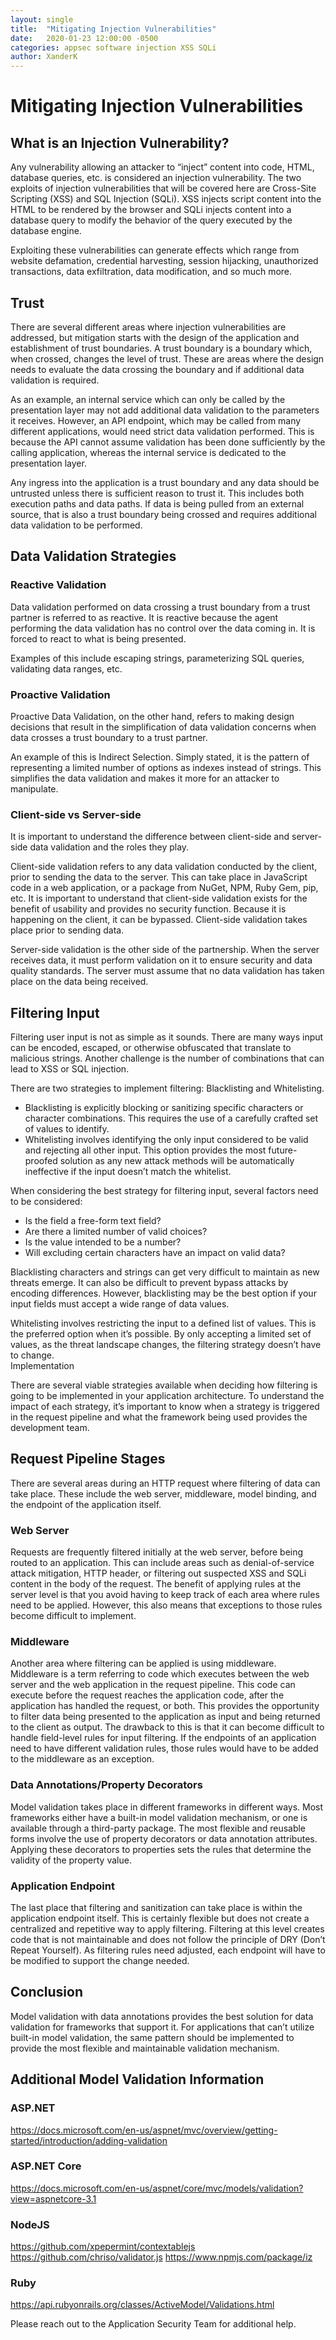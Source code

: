 ```yaml
---
layout: single
title:  "Mitigating Injection Vulnerabilities"
date:   2020-01-23 12:00:00 -0500
categories: appsec software injection XSS SQLi 
author: XanderK
---
```


# Mitigating Injection Vulnerabilities

## What is an Injection Vulnerability?
Any vulnerability allowing an attacker to “inject” content into code, HTML, database queries, etc. is considered an injection vulnerability. The two exploits of injection vulnerabilities that will be covered here are Cross-Site Scripting (XSS) and SQL Injection (SQLi). XSS injects script content into the HTML to be rendered by the browser and SQLi injects content into a database query to modify the behavior of the query executed by the database engine.

Exploiting these vulnerabilities can generate effects which range from website defamation, credential harvesting, session hijacking, unauthorized transactions, data exfiltration, data modification, and so much more.

## Trust 
There are several different areas where injection vulnerabilities are addressed, but mitigation starts with the design of the application and establishment of trust boundaries. A trust boundary is a boundary which, when crossed, changes the level of trust. These are areas where the design needs to evaluate the data crossing the boundary and if additional data validation is required. 

As an example, an internal service which can only be called by the presentation layer may not add additional data validation to the parameters it receives. However, an API endpoint, which may be called from many different applications, would need strict data validation performed. This is because the API cannot assume validation has been done sufficiently by the calling application, whereas the internal service is dedicated to the presentation layer.

Any ingress into the application is a trust boundary and any data should be untrusted unless there is sufficient reason to trust it. This includes both execution paths and data paths. If data is being pulled from an external source, that is also a trust boundary being crossed and requires additional data validation to be performed.

## Data Validation Strategies
### Reactive Validation
Data validation performed on data crossing a trust boundary from a trust partner is referred to as reactive. It is reactive because the agent performing the data validation has no control over the data coming in. It is forced to react to what is being presented.  

Examples of this include escaping strings, parameterizing SQL queries, validating data ranges, etc.

### Proactive Validation
Proactive Data Validation, on the other hand, refers to making design decisions that result in the simplification of data validation concerns when data crosses a trust boundary to a trust partner. 

An example of this is Indirect Selection. Simply stated, it is the pattern of representing a limited number of options as indexes instead of strings. This simplifies the data validation and makes it more for an attacker to manipulate.

### Client-side vs Server-side
It is important to understand the difference between client-side and server-side data validation and the roles they play. 

Client-side validation refers to any data validation conducted by the client, prior to sending the data to the server. This can take place in JavaScript code in a web application, or a package from NuGet, NPM, Ruby Gem, pip, etc. It is important to understand that client-side validation exists for the benefit of usability and provides no security function. Because it is happening on the client, it can be bypassed. Client-side validation takes place prior to sending data.

Server-side validation is the other side of the partnership. When the server receives data, it must perform validation on it to ensure security and data quality standards. The server must assume that no data validation has taken place on the data being received.

## Filtering Input
Filtering user input is not as simple as it sounds. There are many ways input can be encoded, escaped, or otherwise obfuscated that translate to malicious strings. Another challenge is the number of combinations that can lead to XSS or SQL injection.

There are two strategies to implement filtering: Blacklisting and Whitelisting.
-	Blacklisting is explicitly blocking or sanitizing specific characters or character combinations. This requires the use of a carefully crafted set of values to identify.
-	Whitelisting involves identifying the only input considered to be valid and rejecting all other input. This option provides the most future-proofed solution as any new attack methods will be automatically ineffective if the input doesn’t match the whitelist.

When considering the best strategy for filtering input, several factors need to be considered:
-	Is the field a free-form text field?
-	Are there a limited number of valid choices?
-	Is the value intended to be a number?
-	Will excluding certain characters have an impact on valid data?

Blacklisting characters and strings can get very difficult to maintain as new threats emerge. It can also be difficult to prevent bypass attacks by encoding differences. However, blacklisting may be the best option if your input fields must accept a wide range of data values. 

Whitelisting involves restricting the input to a defined list of values. This is the preferred option when it’s possible. By only accepting a limited set of values, as the threat landscape changes, the filtering strategy doesn’t have to change.  
Implementation

There are several viable strategies available when deciding how filtering is going to be implemented in your application architecture. To understand the impact of each strategy, it’s important to know when a strategy is triggered in the request pipeline and what the framework being used provides the development team.

## Request Pipeline Stages
There are several areas during an HTTP request where filtering of data can take place. These include the web server, middleware, model binding, and the endpoint of the application itself.
### Web Server
Requests are frequently filtered initially at the web server, before being routed to an application. This can include areas such as denial-of-service attack mitigation, HTTP header, or filtering out suspected XSS and SQLi content in the body of the request. The benefit of applying rules at the server level is that you avoid having to keep track of each area where rules need to be applied. However, this also means that exceptions to those rules become difficult to implement. 
### Middleware
Another area where filtering can be applied is using middleware. Middleware is a term referring to code which executes between the web server and the web application in the request pipeline. This code can execute before the request reaches the application code, after the application has handled the request, or both. This provides the opportunity to filter data being presented to the application as input and being returned to the client as output. The drawback to this is that it can become difficult to handle field-level rules for input filtering. If the endpoints of an application need to have different validation rules, those rules would have to be added to the middleware as an exception. 
### Data Annotations/Property Decorators
Model validation takes place in different frameworks in different ways. Most frameworks either have a built-in model validation mechanism, or one is available through a third-party package. The most flexible and reusable forms involve the use of property decorators or data annotation attributes. Applying these decorators to properties sets the rules that determine the validity of the property value. 
### Application Endpoint
The last place that filtering and sanitization can take place is within the application endpoint itself. This is certainly flexible but does not create a centralized and repetitive way to apply filtering. Filtering at this level creates code that is not maintainable and does not follow the principle of DRY (Don’t Repeat Yourself). As filtering rules need adjusted, each endpoint will have to be modified to support the change needed.

## Conclusion
Model validation with data annotations provides the best solution for data validation for frameworks that support it. For applications that can’t utilize built-in model validation, the same pattern should be implemented to provide the most flexible and maintainable validation mechanism.

## Additional Model Validation Information
### ASP.NET
https://docs.microsoft.com/en-us/aspnet/mvc/overview/getting-started/introduction/adding-validation 
### ASP.NET Core
https://docs.microsoft.com/en-us/aspnet/core/mvc/models/validation?view=aspnetcore-3.1
### NodeJS
https://github.com/xpepermint/contextablejs
https://github.com/chriso/validator.js
https://www.npmjs.com/package/iz
### Ruby
https://api.rubyonrails.org/classes/ActiveModel/Validations.html

Please reach out to the Application Security Team for additional help.
